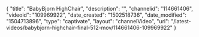 {
    "title": "BabyBjorn HighChair",
    "description": "",
    "channelid": "114661406",
    "videoid": "109969922",
    "date_created": "1502518736",
    "date_modified": "1504713896",
    "type": "captivate",
    "layout": "channelVideo",
    "url": "\/latest-videos\/babybjorn-highchair-final-512-mov\/114661406-109969922"
}